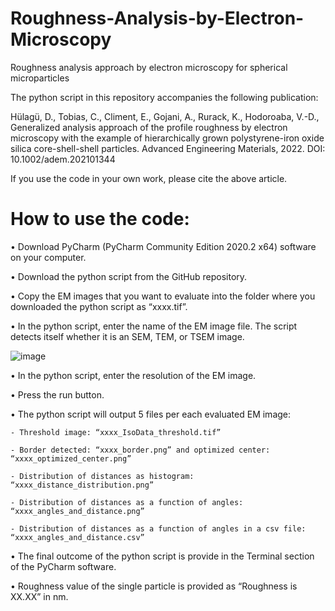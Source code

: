 # Roughness-Analysis-by-Electron-Microscopy
Roughness analysis approach by electron microscopy for spherical microparticles

The python script in this repository accompanies the following publication:

Hülagü, D., Tobias, C., Climent, E., Gojani, A., Rurack, K., Hodoroaba, V.-D., Generalized analysis approach of the profile roughness by electron microscopy with the example of hierarchically grown polystyrene-iron oxide silica core-shell-shell particles. Advanced Engineering Materials, 2022.
DOI: 10.1002/adem.202101344

If you use the code in your own work, please cite the above article.

# How to use the code:
• Download PyCharm (PyCharm Community Edition 2020.2 x64) software on your computer.

• Download the python script from the GitHub repository.

• Copy the EM images that you want to evaluate into the folder where you downloaded the python script as “xxxx.tif”.

• In the python script, enter the name of the EM image file. The script detects itself whether it is an SEM, TEM, or TSEM image.

![image](https://github.com/BAMresearch/Roughness-Analysis-by-Electron-Microscopy/assets/91262053/7c5a0951-f772-4b57-a458-d8d3649e4898)


• In the python script, enter the resolution of the EM image. 

• Press the run button. 

• The python script will output 5 files per each evaluated EM image:

    - Threshold image: “xxxx_IsoData_threshold.tif”
    
    - Border detected: “xxxx_border.png” and optimized center: “xxxx_optimized_center.png”
    
    - Distribution of distances as histogram: “xxxx_distance_distribution.png”
    
    - Distribution of distances as a function of angles: “xxxx_angles_and_distance.png”
    
    - Distribution of distances as a function of angles in a csv file: “xxxx_angles_and_distance.csv”
    
•	The final outcome of the python script is provide in the Terminal section of the PyCharm software.

•	Roughness value of the single particle is provided as “Roughness is XX.XX” in nm.
